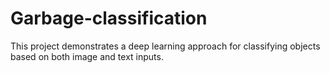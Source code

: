 # Garbage-classification
This project demonstrates a deep learning approach for classifying objects based on both image and text inputs.
